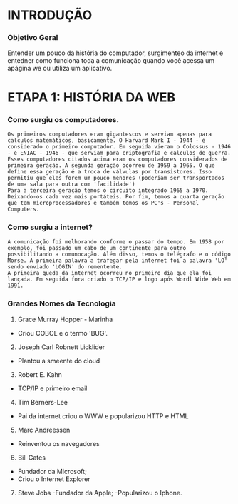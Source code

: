 
# INTRODUÇÃO
### Objetivo Geral
Entender um pouco da história do computador, surgimenteo da internet e entedner como funciona toda a comunicação quando você acessa um apágina we ou utiliza um aplicativo.

# ETAPA 1: HISTÓRIA DA WEB
### Como surgiu os computadores.
	Os primeiros computadores eram gigantescos e serviam apenas para calculos matemáticos, basicamente. O Harvard Mark I - 1944 - é considerado o primeiro computador. Em seguida vieram o Colossus - 1946 - e ENIAC - 1946 - que serviam para criptografia e calculos de guerra.	
	Esses computadores citados acima eram os computadores considerados de primeira geração. A segunda geração ocorreu de 1959 a 1965. O que define essa geração é a troca de válvulas por transistores. Isso permitiu que eles forem um pouco menores (poderiam ser transportados de uma sala para outra com 'facilidade')
	Para a terceira geração temos o circuito integrado 1965 a 1970. Deixando-os cada vez mais portáteis. Por fim, temos a quarta geração que tem microprocessadores e também temos os PC's - Personal Computers.

### Como surgiu a internet?

	A comunicação foi melhorando conforme o passar do tempo. Em 1958 por exemplo, foi passado um cabo de um continente para outro possibilitando a comunocação. Além disso, temos o telégrafo e o código Morse. A primeira palavra a trafegar pela internet foi a palavra 'LO' sendo enviado 'LOGIN' do rementente. 
	A primeira queda da internet ocorreu no primeiro dia que ela foi lançada. Em seguida fora criado o TCP/IP e logo após Wordl Wide Web em 1991.

### Grandes Nomes da Tecnologia
1. Grace Murray Hopper - Marinha
- Criou COBOL e o termo 'BUG'.
2. Joseph Carl Robnett Licklider
- Plantou a smeente do cloud
3. Robert E. Kahn 
- TCP/IP e primeiro email
4. Tim Berners-Lee
- Pai da internet criou o WWW e popularizou HTTP e HTML
5. Marc Andreessen
- Reinventou os navegadores
6. Bill Gates
- Fundador da Microsoft;
- Criou o Internet Explorer
7. Steve Jobs
-Fundador da Apple;
-Popularizou o Iphone.
